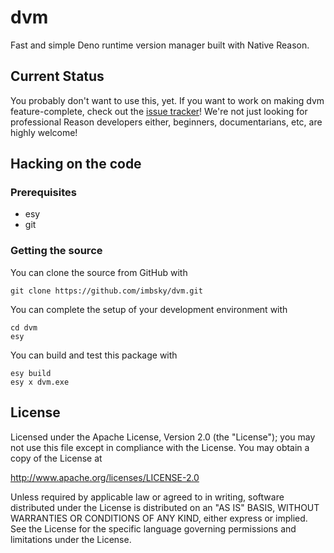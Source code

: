 # dvm

Fast and simple Deno runtime version manager built with Native Reason.

## Current Status

You probably don't want to use this, yet. If you want to work on making dvm
feature-complete, check out the
[issue tracker](https://github.com/imbsky/dvm/issues)! We're not just looking
for professional Reason developers either, beginners, documentarians, etc, are
highly welcome!

## Hacking on the code

### Prerequisites

- esy
- git

### Getting the source

You can clone the source from GitHub with

```console
git clone https://github.com/imbsky/dvm.git
```

You can complete the setup of your development environment with

```console
cd dvm
esy
```

You can build and test this package with

```console
esy build
esy x dvm.exe
```

## License

Licensed under the Apache License, Version 2.0 (the "License"); you may not use
this file except in compliance with the License. You may obtain a copy of the
License at

<http://www.apache.org/licenses/LICENSE-2.0>

Unless required by applicable law or agreed to in writing, software distributed
under the License is distributed on an "AS IS" BASIS, WITHOUT WARRANTIES OR
CONDITIONS OF ANY KIND, either express or implied. See the License for the
specific language governing permissions and limitations under the License.
